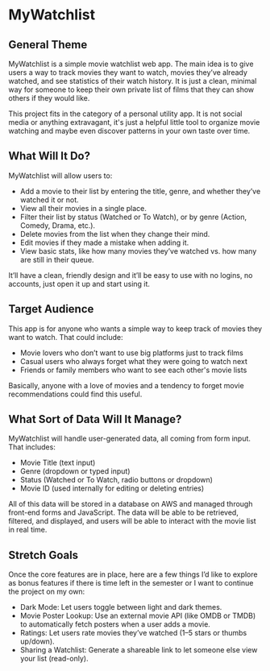 # MyWatchlist

## General Theme

MyWatchlist is a simple movie watchlist web app. The main idea is to give users a way to track movies they want to watch, movies they’ve already watched, and see statistics of their watch history. It is just a clean, minimal way for someone to keep their own private list of films that they can show others if they would like.

This project fits in the category of a personal utility app. It is not social media or anything extravagant, it's just a helpful little tool to organize movie watching and maybe even discover patterns in your own taste over time.

## What Will It Do?

MyWatchlist will allow users to:

- Add a movie to their list by entering the title, genre, and whether they’ve watched it or not.
- View all their movies in a single place.
- Filter their list by status (Watched or To Watch), or by genre (Action, Comedy, Drama, etc.).
- Delete movies from the list when they change their mind.
- Edit movies if they made a mistake when adding it.
- View basic stats, like how many movies they’ve watched vs. how many are still in their queue.

It’ll have a clean, friendly design and it’ll be easy to use with no logins, no accounts, just open it up and start using it.

## Target Audience

This app is for anyone who wants a simple way to keep track of movies they want to watch. That could include:

- Movie lovers who don’t want to use big platforms just to track films
- Casual users who always forget what they were going to watch next
- Friends or family members who want to see each other's movie lists

Basically, anyone with a love of movies and a tendency to forget movie recommendations could find this useful.

## What Sort of Data Will It Manage?

MyWatchlist will handle user-generated data, all coming from form input. That includes:

- Movie Title (text input)
- Genre (dropdown or typed input)
- Status (Watched or To Watch, radio buttons or dropdown)
- Movie ID (used internally for editing or deleting entries)

All of this data will be stored in a database on AWS and managed through front-end forms and JavaScript. The data will be able to be retrieved, filtered, and displayed, and users will be able to interact with the movie list in real time.

## Stretch Goals

Once the core features are in place, here are a few things I’d like to explore as bonus features if there is time left in the semester or I want to continue the project on my own:

- Dark Mode: Let users toggle between light and dark themes.
- Movie Poster Lookup: Use an external movie API (like OMDB or TMDB) to automatically fetch posters when a user adds a movie.
- Ratings: Let users rate movies they’ve watched (1–5 stars or thumbs up/down).
- Sharing a Watchlist: Generate a shareable link to let someone else view your list (read-only).

